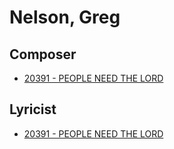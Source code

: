 # Nelson, Greg

## Composer

- [20391 - PEOPLE NEED THE LORD](/hymns/20391.md)

## Lyricist

- [20391 - PEOPLE NEED THE LORD](/hymns/20391.md)

